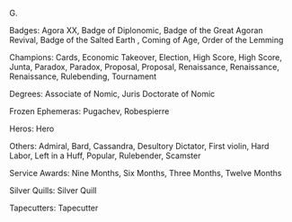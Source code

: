 G.

Badges: Agora XX, Badge of Diplonomic, Badge of the Great Agoran Revival, Badge of the Salted Earth , Coming of Age, Order of the Lemming

Champions: Cards, Economic Takeover, Election, High Score, High Score, Junta, Paradox, Paradox, Proposal, Proposal, Renaissance, Renaissance, Renaissance, Rulebending, Tournament

Degrees: Associate of Nomic, Juris Doctorate of Nomic

Frozen Ephemeras: Pugachev, Robespierre

Heros: Hero

Others: Admiral, Bard, Cassandra, Desultory Dictator, First violin, Hard Labor, Left in a Huff, Popular, Rulebender, Scamster

Service Awards: Nine Months, Six Months, Three Months, Twelve Months

Silver Quills: Silver Quill

Tapecutters: Tapecutter


